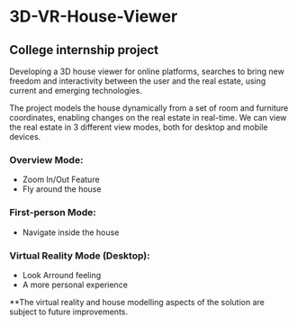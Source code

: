# 3D-VR-House-Viewer

## College internship project

Developing a 3D house viewer for online platforms, searches to bring new freedom and interactivity between the user and the real estate, using current and emerging technologies. 

The project models the house dynamically from a set of room and furniture coordinates, enabling changes on the real estate in real-time. We can view the real estate in 3 different view modes, both for desktop and mobile devices.

### Overview Mode:
- Zoom In/Out Feature
- Fly around the house
  
### First-person Mode:
- Navigate inside the house
  
### Virtual Reality Mode (Desktop):
- Look Arround feeling
- A more personal experience

**The virtual reality and house modelling aspects of the solution are subject to future improvements.
